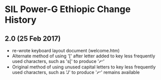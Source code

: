 SIL Power-G Ethiopic Change History
===================================

2.0 (25 Feb 2017)
-----------------

* re-wrote keyboard layout document (welcome.htm)
* Alternate method of using '[' after letter added to key less frequently used characters, such as 's[' to produce 'ሥ'
* Original method of using unused capital letters to key less frequently used characters, such as 'J' to produce 'ሥ' remains available